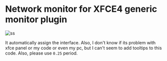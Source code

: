 # Network monitor for XFCE4 generic monitor plugin
![ss](https://i.imgur.com/68iZShb.png)

It automatically assign the interface. Also, I don't know if its problem with xfce panel or my code or even my pc, but I can't seem to add tooltips to this code. Also, please use `0.25` period.
